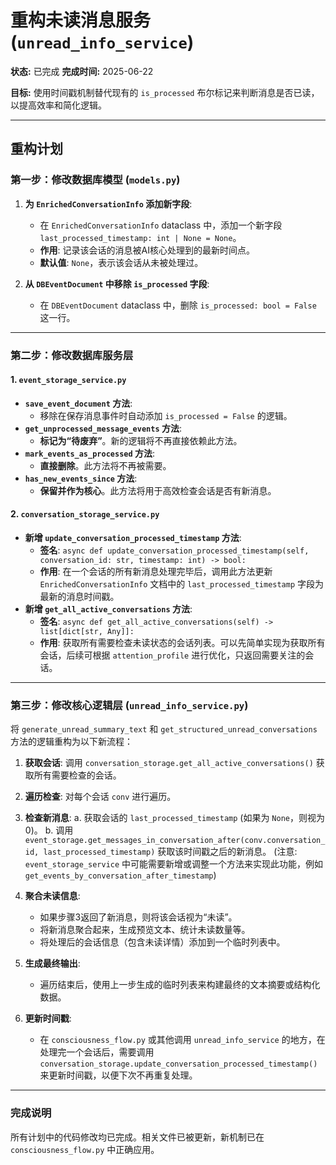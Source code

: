 # 重构未读消息服务 (`unread_info_service`)

**状态:** 已完成
**完成时间:** 2025-06-22

**目标:** 使用时间戳机制替代现有的 `is_processed` 布尔标记来判断消息是否已读，以提高效率和简化逻辑。

---

## 重构计划

### 第一步：修改数据库模型 (`models.py`)

1.  **为 `EnrichedConversationInfo` 添加新字段**:
    - 在 `EnrichedConversationInfo` dataclass 中，添加一个新字段 `last_processed_timestamp: int | None = None`。
    - **作用**: 记录该会话的消息被AI核心处理到的最新时间点。
    - **默认值**: `None`，表示该会话从未被处理过。

2.  **从 `DBEventDocument` 中移除 `is_processed` 字段**:
    - 在 `DBEventDocument` dataclass 中，删除 `is_processed: bool = False` 这一行。

---

### 第二步：修改数据库服务层

#### 1. `event_storage_service.py`

-   **`save_event_document` 方法**:
    - 移除在保存消息事件时自动添加 `is_processed = False` 的逻辑。
-   **`get_unprocessed_message_events` 方法**:
    - **标记为“待废弃”**。新的逻辑将不再直接依赖此方法。
-   **`mark_events_as_processed` 方法**:
    - **直接删除**。此方法将不再被需要。
-   **`has_new_events_since` 方法**:
    - **保留并作为核心**。此方法将用于高效检查会话是否有新消息。

#### 2. `conversation_storage_service.py`

-   **新增 `update_conversation_processed_timestamp` 方法**:
    - **签名**: `async def update_conversation_processed_timestamp(self, conversation_id: str, timestamp: int) -> bool:`
    - **作用**: 在一个会话的所有新消息处理完毕后，调用此方法更新 `EnrichedConversationInfo` 文档中的 `last_processed_timestamp` 字段为最新的消息时间戳。
-   **新增 `get_all_active_conversations` 方法**:
    - **签名**: `async def get_all_active_conversations(self) -> list[dict[str, Any]]:`
    - **作用**: 获取所有需要检查未读状态的会话列表。可以先简单实现为获取所有会话，后续可根据 `attention_profile` 进行优化，只返回需要关注的会话。

---

### 第三步：修改核心逻辑层 (`unread_info_service.py`)

将 `generate_unread_summary_text` 和 `get_structured_unread_conversations` 方法的逻辑重构为以下新流程：

1.  **获取会话**: 调用 `conversation_storage.get_all_active_conversations()` 获取所有需要检查的会话。

2.  **遍历检查**: 对每个会话 `conv` 进行遍历。

3.  **检查新消息**:
    a.  获取会话的 `last_processed_timestamp` (如果为 `None`，则视为 0)。
    b.  调用 `event_storage.get_messages_in_conversation_after(conv.conversation_id, last_processed_timestamp)` 获取该时间戳之后的新消息。 (注意: `event_storage_service` 中可能需要新增或调整一个方法来实现此功能，例如 `get_events_by_conversation_after_timestamp`)

4.  **聚合未读信息**:
    - 如果步骤3返回了新消息，则将该会话视为“未读”。
    - 将新消息聚合起来，生成预览文本、统计未读数量等。
    - 将处理后的会话信息（包含未读详情）添加到一个临时列表中。

5.  **生成最终输出**:
    - 遍历结束后，使用上一步生成的临时列表来构建最终的文本摘要或结构化数据。

6.  **更新时间戳**:
    - 在 `consciousness_flow.py` 或其他调用 `unread_info_service` 的地方，在处理完一个会话后，需要调用 `conversation_storage.update_conversation_processed_timestamp()` 来更新时间戳，以便下次不再重复处理。

---
### 完成说明
所有计划中的代码修改均已完成。相关文件已被更新，新机制已在 `consciousness_flow.py` 中正确应用。
